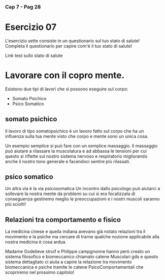 ### Cap 7 - Pag 28

# Esercizio 07

L'esercizio sette consiste in un questionario sul tuo stato di salute! Completa il questionario per capire com'è il tuo stato di salute!

Link test sullo stato di salute


# Lavorare con il copro mente.

Esistono due tipi di lavori che si possono eseguire sul corpo:
- Somato Psichico 
- Psico Somatico

## somato psichico

Il lavoro di tipo somatopsichico è un lavoro fatto sul corpo che ha un influenza sulla tua mente visto che corpo e mente sono un unica cosa.

Un esempio semplice si può fare con un semplice massaggio.
Il massaggio può aiutare a rilassare la muscolatura e ad abbassa le tensioni per cui questo si riflette sul nostro sistema nervoso e respiratorio migliorando anche il nostro tono generale e facendoci sentire più rilassati.


## psico somatico

Un altra via è la via psicosomatica
Un incontro dallo psicologo può aiutarci a sollevare la nostra mente da problemi su cui si era focalizzata di conseguenza gestiremo meglio le preoccupazioni e i nostri muscoli saranno più sciolti!


## Relazioni tra comportamento e fisico

La medicina cinese e quella indiana avevano già notato relazioni tra il movimento e la psiche ma cercare di trarne qualche nozione applicabile alla nostra medicina è cosa ardua.

Madame Godelieve struif e Philippe campgnonne hanno però creato un sistema filosofico e biomeccanico chiamato catene Muscolari gds e questo sistema dettagliato ci aiuta a capire la relazione tra movimento biomeccanica e psiche tramite le catene PsicoComportamentali che scopriremo nel prossimo capitolo!

<!-- Intestino tenue
-->





